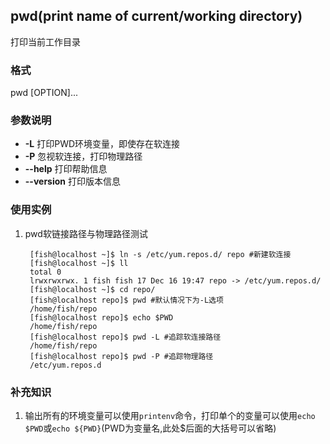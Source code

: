 ## pwd(**p**rint name of current/**w**orking **d**irectory) 
打印当前工作目录

### 格式  
pwd [OPTION]...  

### 参数说明  
* **-L** 打印PWD环境变量，即使存在软连接  
* **-P** 忽视软连接，打印物理路径  
* **--help** 打印帮助信息 
* **--version** 打印版本信息 

### 使用实例  
1. pwd软链接路径与物理路径测试  


		[fish@localhost ~]$ ln -s /etc/yum.repos.d/ repo #新建软连接
		[fish@localhost ~]$ ll
		total 0
		lrwxrwxrwx. 1 fish fish 17 Dec 16 19:47 repo -> /etc/yum.repos.d/
		[fish@localhost ~]$ cd repo/
		[fish@localhost repo]$ pwd #默认情况下为-L选项
		/home/fish/repo
		[fish@localhost repo]$ echo $PWD
		/home/fish/repo
		[fish@localhost repo]$ pwd -L #追踪软连接路径
		/home/fish/repo
		[fish@localhost repo]$ pwd -P #追踪物理路径
		/etc/yum.repos.d


### 补充知识
1. 输出所有的环境变量可以使用`printenv`命令，打印单个的变量可以使用`echo $PWD`或`echo ${PWD}`(PWD为变量名,此处$后面的大括号可以省略)  



